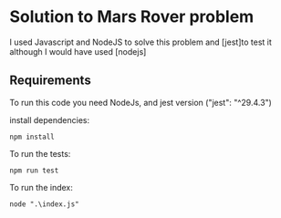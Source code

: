 # Solution to Mars Rover  problem

I used Javascript and NodeJS to solve this problem and [jest]to test it  although I would have used [nodejs]
## Requirements

To run this code you need NodeJs, and jest version ("jest": "^29.4.3")

 install dependencies:

```shell
npm install
```

To run the tests:

```shell
npm run test
```

To run the index:
```shell
node ".\index.js"
```
 